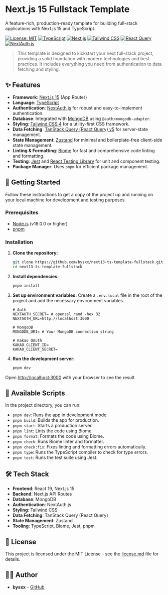 # Next.js 15 Fullstack Template

A feature-rich, production-ready template for building full-stack applications with Next.js 15 and TypeScript.

[![License: MIT](https://img.shields.io/badge/License-MIT-yellow.svg)](https://opensource.org/licenses/MIT)
[![TypeScript](https://img.shields.io/badge/TypeScript-blue?logo=typescript&logoColor=white)](https://www.typescriptlang.org/)
[![Next.js](https://img.shields.io/badge/Next.js-black?logo=next.js&logoColor=white)](https://nextjs.org/)
[![Tailwind CSS](https://img.shields.io/badge/Tailwind_CSS-38B2AC?logo=tailwind-css&logoColor=white)](https://tailwindcss.com/)
[![React Query](https://img.shields.io/badge/-React%20Query-FF4154?logo=react-query&logoColor=white)](https://tanstack.com/query/latest)
[![NextAuth.js](https://img.shields.io/badge/NextAuth.js-black?logo=next.js&logoColor=white)](https://next-auth.js.org/)

> This template is designed to kickstart your next full-stack project, providing a solid foundation with modern technologies and best practices. It includes everything you need from authentication to data fetching and styling.

## ✨ Features

-   **Framework**: [Next.js 15](https://nextjs.org/) (App Router)
-   **Language**: [TypeScript](https://www.typescriptlang.org/)
-   **Authentication**: [NextAuth.js](https://next-auth.js.org/) for robust and easy-to-implement authentication.
-   **Database**: Integrated with [MongoDB](https://www.mongodb.com/) using `@auth/mongodb-adapter`.
-   **Styling**: [Tailwind CSS 4](https://tailwindcss.com/) for a utility-first CSS framework.
-   **Data Fetching**: [TanStack Query (React Query) v5](https://tanstack.com/query/latest) for server-state management.
-   **State Management**: [Zustand](https://github.com/pmndrs/zustand) for minimal and boilerplate-free client-side state management.
-   **Linting & Formatting**: [Biome](https://biomejs.dev/) for fast and comprehensive code linting and formatting.
-   **Testing**: [Jest](https://jestjs.io/) and [React Testing Library](https://testing-library.com/) for unit and component testing.
-   **Package Manager**: Uses `pnpm` for efficient package management.

## 🚀 Getting Started

Follow these instructions to get a copy of the project up and running on your local machine for development and testing purposes.

### Prerequisites

-   [Node.js](https://nodejs.org/en/) (v18.0.0 or higher)
-   [pnpm](https://pnpm.io/installation)

### Installation

1.  **Clone the repository:**
    ```bash
    git clone https://github.com/bysxx/next13-ts-template-fullstack.git
    cd next13-ts-template-fullstack
    ```

2.  **Install dependencies:**
    ```bash
    pnpm install
    ```

3.  **Set up environment variables:**
    Create a `.env.local` file in the root of the project and add the necessary environment variables.
    ```env
    # Auth
    NEXTAUTH_SECRET= # openssl rand -hex 32
    NEXTAUTH_URL=http://localhost:3000

    # MongoDB
    MONGODB_URI= # Your MongoDB connection string

    # Kakao OAuth
    KAKAO_CLIENT_ID=
    KAKAO_CLIENT_SECRET=
    ```

4.  **Run the development server:**
    ```bash
    pnpm dev
    ```

Open [http://localhost:3000](http://localhost:3000) with your browser to see the result.

## 📜 Available Scripts

In the project directory, you can run:

-   `pnpm dev`: Runs the app in development mode.
-   `pnpm build`: Builds the app for production.
-   `pnpm start`: Starts a production server.
-   `pnpm lint`: Lints the code using Biome.
-   `pnpm format`: Formats the code using Biome.
-   `pnpm check`: Runs Biome linter and formatter.
-   `pnpm check:fix`: Fixes linting and formatting errors automatically.
-   `pnpm type`: Runs the TypeScript compiler to check for type errors.
-   `pnpm test`: Runs the test suite using Jest.

## 🛠️ Tech Stack

-   **Frontend**: React 19, Next.js 15
-   **Backend**: Next.js API Routes
-   **Database**: MongoDB
-   **Authentication**: NextAuth.js
-   **Styling**: Tailwind CSS
-   **Data Fetching**: TanStack Query (React Query)
-   **State Management**: Zustand
-   **Tooling**: TypeScript, Biome, Jest, pnpm

## 📄 License

This project is licensed under the MIT License - see the [license.md](license.md) file for details.

## 🧑‍💻 Author

-   **bysxx** - [GitHub](https://github.com/bysxx)
